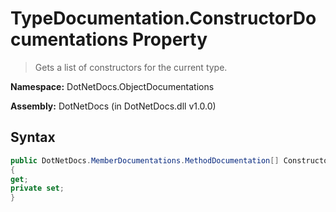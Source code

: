 # TypeDocumentation.ConstructorDocumentations Property
> Gets a list of constructors for the current type.

**Namespace:** DotNetDocs.ObjectDocumentations

**Assembly:** DotNetDocs (in DotNetDocs.dll v1.0.0)
## Syntax
```csharp
public DotNetDocs.MemberDocumentations.MethodDocumentation[] ConstructorDocumentations
{
get;
private set;
}
```
